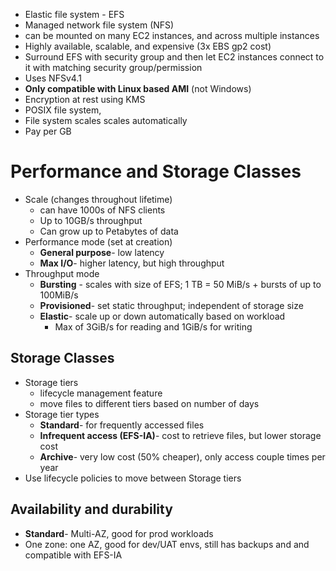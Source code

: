 - Elastic file system - EFS
- Managed network file system (NFS)
- can be mounted on many EC2 instances, and across multiple instances
- Highly available, scalable, and expensive (3x EBS gp2 cost)
- Surround EFS with security group and then let EC2 instances connect to it with matching security group/permission
- Uses NFSv4.1
- **Only compatible with Linux based AMI** (not Windows)
- Encryption at rest using KMS
- POSIX file system,
- File system scales scales automatically
- Pay per GB

# Performance and Storage Classes
- Scale (changes throughout lifetime)
	- can have 1000s of NFS clients
	- Up to 10GB/s throughput
	- Can grow up to Petabytes of data
- Performance mode (set at creation)
	- **General purpose**- low latency
	- **Max I/O**- higher latency, but high throughput
- Throughput mode
	- **Bursting** - scales with size of EFS; 1 TB = 50 MiB/s + bursts of up to 100MiB/s
	- **Provisioned**- set static throughput; independent of storage size
	- **Elastic**- scale up or down automatically based on workload
		- Max of 3GiB/s for reading and 1GiB/s for writing
## Storage Classes
- Storage tiers
	- lifecycle management feature
	- move files to different tiers based on number of days
- Storage tier types
	- **Standard**- for frequently accessed files
	- **Infrequent access (EFS-IA)**- cost to retrieve files, but lower storage cost
	- **Archive**- very low cost (50% cheaper), only access couple times per year
- Use lifecycle policies to move between Storage tiers
## Availability and durability
- **Standard**- Multi-AZ, good for prod workloads
- One zone: one AZ, good for dev/UAT envs, still has backups and and compatible with EFS-IA
